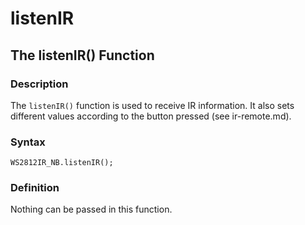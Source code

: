 # listenIR

## The listenIR() Function

### Description

The `listenIR()` function is used to receive IR information.  It also sets different values according to the button pressed (see ir-remote.md).

### Syntax

```
WS2812IR_NB.listenIR();
```

### Definition

Nothing can be passed in this function.

